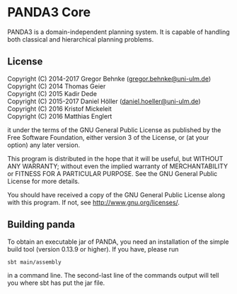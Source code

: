 # PANDA3 Core

PANDA3 is a domain-independent planning system. It is capable of handling both classical and hierarchical planning problems.

## License

Copyright (C) 2014-2017 Gregor Behnke (gregor.behnke@uni-ulm.de)  
Copyright (C) 2014 Thomas Geier  
Copyright (C) 2015 Kadir Dede  
Copyright (C) 2015-2017 Daniel Höller (daniel.hoeller@uni-ulm.de)  
Copyright (C) 2016 Kristof Mickeleit  
Copyright (C) 2016 Matthias Englert  


it under the terms of the GNU General Public License as published by
the Free Software Foundation, either version 3 of the License, or
(at your option) any later version.

This program is distributed in the hope that it will be useful,
but WITHOUT ANY WARRANTY; without even the implied warranty of
MERCHANTABILITY or FITNESS FOR A PARTICULAR PURPOSE.  See the
GNU General Public License for more details.


You should have received a copy of the GNU General Public License
along with this program. If not, see <http://www.gnu.org/licenses/>.

## Building panda
To obtain an executable jar of PANDA, you need an installation of the simple build tool (version 0.13.9 or higher).
If you have, please run

    sbt main/assembly

in a command line.
The second-last line of the commands output will tell you where sbt has put the jar file.

